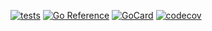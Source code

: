 [![tests][1]][2]
[![Go Reference][3]][4]
[![GoCard][5]][7]
[![codecov][7]][8]

[1]: https://github.com/cloudshiftinc/aws-lambda-demux/workflows/tests/badge.svg
[2]: https://github.com/cloudshiftinc/aws-lambda-demux/actions?query=workflow%3Atests
[3]: https://pkg.go.dev/badge/github.com/cloudshiftinc/aws-lambda-demux.svg
[4]: https://pkg.go.dev/github.com/cloudshiftinc/aws-lambda-demux
[5]: https://goreportcard.com/badge/github.com/cloudshiftinc/aws-lambda-demux
[6]: https://goreportcard.com/report/github.com/cloudshiftinc/aws-lambda-demux
[7]: https://codecov.io/gh/cloudshiftinc/aws-lambda-demux/branch/master/graph/badge.svg
[8]: https://codecov.io/gh/cloudshiftinc/aws-lambda-demux
